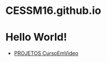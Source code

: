 # CESSM16.github.io

<h1>Hello World!</h1>




<ul>
        <li>
        <a href="ProjetosGuanabara.html">PROJETOS CursoEmVideo</a>
        </li>
</ul>

 